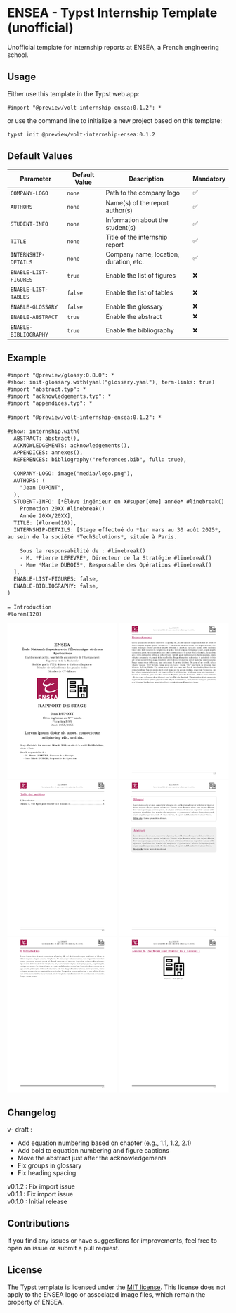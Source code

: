 # ENSEA - Typst Internship Template (unofficial)

Unofficial template for internship reports at ENSEA, a French engineering school.

## Usage

Either use this template in the Typst web app:
```typst
#import "@preview/volt-internship-ensea:0.1.2": *
```
or use the command line to initialize a new project based on this template:
```typst
typst init @preview/volt-internship-ensea:0.1.2
```

## Default Values

| Parameter                | Default Value  | Description                            | Mandatory  |
|--------------------------|----------------|----------------------------------------|------------|
| `COMPANY-LOGO`            | `none`         | Path to the company logo               | ✅         |
| `AUTHORS`                | `none`         | Name(s) of the report author(s)        | ✅         |
| `STUDENT-INFO`            | `none`         | Information about the student(s)       | ✅         |
| `TITLE`                  | `none`         | Title of the internship report         | ✅         |
| `INTERNSHIP-DETAILS`      | `none`         | Company name, location, duration, etc. | ✅         |
| `ENABLE-LIST-FIGURES`    | `true`         | Enable the list of figures             | ❌         |
| `ENABLE-LIST-TABLES`     | `false`        | Enable the list of tables              | ❌         |
| `ENABLE-GLOSSARY`         | `false`        | Enable the glossary                    | ❌         |
| `ENABLE-ABSTRACT`         | `true`         | Enable the abstract                    | ❌         |
| `ENABLE-BIBLIOGRAPHY`     | `true`         | Enable the bibliography                | ❌         |

## Example

```typst
#import "@preview/glossy:0.8.0": *
#show: init-glossary.with(yaml("glossary.yaml"), term-links: true)
#import "abstract.typ": *
#import "acknowledgements.typ": *
#import "appendices.typ": *

#import "@preview/volt-internship-ensea:0.1.2": *

#show: internship.with(
  ABSTRACT: abstract(),
  ACKNOWLEDGEMENTS: acknowledgements(),
  APPENDICES: annexes(),
  REFERENCES: bibliography("references.bib", full: true),

  COMPANY-LOGO: image("media/logo.png"),
  AUTHORS: (
    "Jean DUPONT",
  ),
  STUDENT-INFO: [*Élève ingénieur en X#super[ème] année* #linebreak()
    Promotion 20XX #linebreak()
    Année 20XX/20XX],
  TITLE: [#lorem(10)],
  INTERNSHIP-DETAILS: [Stage effectué du *1er mars au 30 août 2025*, au sein de la société *TechSolutions*, située à Paris.

    Sous la responsabilité de : #linebreak()
    - M. *Pierre LEFEVRE*, Directeur de la Stratégie #linebreak()
    - Mme *Marie DUBOIS*, Responsable des Opérations #linebreak()
  ],
  ENABLE-LIST-FIGURES: false,
  ENABLE-BIBLIOGRAPHY: false,
)

= Introduction
#lorem(120)
```

<p align="center">
  <img src="thumbnail-internship-1.png" width="250" />
  <img src="thumbnail-internship-2.png" width="250" />
  <br/>
  <img src="thumbnail-internship-3.png" width="250" />
  <img src="thumbnail-internship-4.png" width="250" />
    <br/>
  <img src="thumbnail-internship-5.png" width="250" />
  <img src="thumbnail-internship-6.png" width="250" />
</p>

## Changelog

v- draft :
- Add equation numbering based on chapter (e.g., 1.1, 1.2, 2.1)  
- Add bold to equation numbering and figure captions  
- Move the abstract just after the acknowledgements  
- Fix groups in glossary  
- Fix heading spacing

v0.1.2 : Fix import issue  
v0.1.1 : Fix import issue  
v0.1.0 : Initial release

## Contributions

If you find any issues or have suggestions for improvements, feel free to open an issue or submit a pull request. 

## License

The Typst template is licensed under the [MIT license](https://github.com/Dawod-G/ENSEA_Typst-Template/blob/main/LICENSE.md). This license does not apply to the ENSEA logo or associated image files, which remain the property of ENSEA.